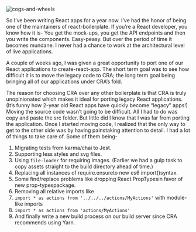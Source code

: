 ![cogs-and-wheels](https://cdn-images-1.medium.com/max/1200/1*w1GrS524TYWo1PJ5bDLKug.jpeg)

So I’ve been writing React apps for a year now. I’ve had the honor of being one of the maintainers of react-boilerplate. If you’re a React developer, you know how it is- You get the mock-ups, you get the API endpoints and then you write the components. Easy-peasy. But over the period of time it becomes mundane. I never had a chance to work at the architectural level of live applications.

A couple of weeks ago, I was given a great opportunity to port one of our React applications to create-react-app. The short term goal was to see how difficult it is to move the legacy code to CRA; the long term goal being bringing all of our applications under CRA’s fold.

The reason for choosing CRA over any other boilerplate is that CRA is truly unopinionated which makes it ideal for porting legacy React applications. (It’s funny how 2-year old React apps have quickly become “legacy” apps!) Moving the source code wasn’t going to be difficult. All I had to do was copy and paste the src folder. But little did I know that I was far from porting the application. Once I started moving code, I realized that the only way to get to the other side was by having painstaking attention to detail. I had a lot of things to take care of. Some of them being-

1. Migrating tests from karma/chai to Jest.
2. Supporting less styles and svg files.
3. Using `file-loader` for requiring images. (Earlier we had a gulp task to copy assets straight to the build directory ahead of time.)
4. Replacing all instances of require.ensureto new es6 import()syntax.
5. Some find/replace problems like dropping React.PropTypesin favor of new prop-typespackage.
6. Removing all relative imports like
7. `import * as actions from '../../../actions/MyActions'` with module-like imports 
8. `import * as actions from 'actions/MyActions'`
9. And finally write a new build process on our build server since CRA recommends using Yarn.